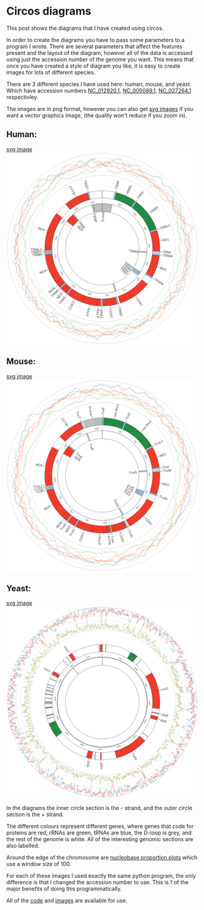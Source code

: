 # Circos diagrams
This post shows the diagrams that I have created using circos.

In order to create the diagrams you have to pass some parameters to a program I wrote. There are several parameters that affect the features present and the layout of the diagram, however all of the data is accessed using just the accession number of the genome you want. This means that once you have created a style of diagram you like, it is easy to create images for lots of different species.

There are 3 different species I have used here: human, mouse, and yeast. Which have accession numbers [NC_012920.1](https://www.ncbi.nlm.nih.gov/nuccore/251831106), [NC_005089.1](https://www.ncbi.nlm.nih.gov/nuccore/NC_005089.1), [NC_027264.1](https://www.ncbi.nlm.nih.gov/nuccore/836643572) respectivley.

The images are in png format, however you can also get [svg images](../images/circos) if you want a vector graphics image, (the quality won't reduce if you zoom in).

## Human:
[svg image](../images/circos/NC_012920.1.svg)
<img src="../images/circos/NC_012920.1.png" alt="NC_012920.1">

## Mouse:
[svg image](../images/circos/NC_005089.1.svg)
<img src="../images/circos/NC_005089.1.png" alt="NC_005089.1">

## Yeast:
[svg image](../images/circos/NC_027264.1.svg)
<img src="../images/circos/NC_027264.1.png" alt="NC_027264.1">

In the diagrams the inner circle section is the - strand, and the outer circle section is the + strand.

The different colours represent different genes, where genes that code for proteins are red, rRNAs are green, tRNAs are blue, the D-loop is grey, and the rest of the genome is white. All of the interesting genomic sections are also labelled.

Around the edge of the chromosome are [nucleobase proportion plots](mitochondrial_genome_plots.md) which use a window size of 100.

For each of these images I used exactly the same python program, the only difference is that I changed the accession number to use. This is 1 of the major benefits of doing this programmatically.

All of the [code](../code) and [images](../images/circos) are available for use.
